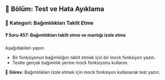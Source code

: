 ## 📘 Bölüm: Test ve Hata Ayıklama  
### 🔹 Kategori: Bağımlılıkları Taklit Etme  
#### ❓ Soru 457: Bağımlılıkları taklit etme ve mantığı izole etme

Aşağıdakileri yapın:

- Bir fonksiyonun bağımlılığını taklit etmek için bir mock fonksiyon yazın.
- Testte gerçek bağımlılık yerine mock fonksiyonu kullanın.

🔧 **Görev:** Bağımlılıkları izole etmek için mock fonksiyon kullanarak test yazın.
